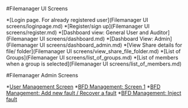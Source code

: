 #Filemanager UI Screens

*[Login page. For already registered user](Filemanager UI screens/loginpage.md)
*[Register/sign up](Filemanager UI screens/register.md)
*[Dashboard view: General User and Auditor](Filemanager UI screens/dashboard.md)
*[Dashboard View: Admin](Filemanager UI screens/dashboard_admin.md)
*[View Share details for file/ folder](Filemanager UI screens/view_share_file_folder.md)
*[List of Groups](Filemanager UI screens/list_of_groups.md)
*[List of members when a group is selected](Filemanager UI screens/list_of_members.md)

#Filemanager Admin Screens

*[User Management Screen]()
*[BFD Management: Screen 1]()
*[BFD Management: Add new fault / Recover a fault]()
*[BFD Management: Inject fault]()
